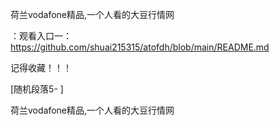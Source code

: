 荷兰vodafone精品,一个人看的大豆行情网

：观看入口一：https://github.com/shuai215315/atofdh/blob/main/README.md


记得收藏！！！



[随机段落5-
]






荷兰vodafone精品,一个人看的大豆行情网
